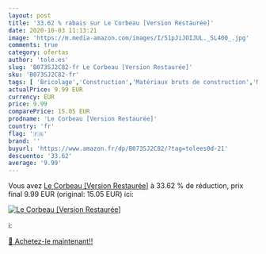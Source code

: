 ```yaml
---
layout: post
title: '33.62 % rabais sur Le Corbeau [Version Restaurée]'
date: 2020-10-03 11:13:21
image: 'https://m.media-amazon.com/images/I/51pJiJOIJUL._SL400_.jpg'
comments: true
category: ofertas
author: 'tole.es'
slug: 'B073SJ2C82-fr Le Corbeau [Version Restaurée]'
sku: 'B073SJ2C82-fr'
tags: [ 'Bricolage','Construction','Matériaux bruts de construction','Matériel de construction', ]
actualPrice: 9.99 EUR
currency: EUR
price: 9.99
comparePrice: 15.05 EUR
prodname: 'Le Corbeau [Version Restaurée]'
country: 'fr'
flag: '🇫🇷'
brand: ''
buyurl: 'https://www.amazon.fr/dp/B073SJ2C82/?tag=tolees0d-21'
descuento: '33.62'
average: '9.99'
---
```


Vous avez [Le Corbeau [Version Restaurée]](https://www.amazon.fr/dp/B073SJ2C82/?tag=tolees0d-21)  à  33.62 % de réduction, prix final  9.99 EUR (original: 15.05 EUR) ici:

[![Le Corbeau [Version Restaurée]](https://m.media-amazon.com/images/I/51pJiJOIJUL._SL400_.jpg)](https://www.amazon.fr/dp/B073SJ2C82/?tag=tolees0d-21)

ℹ️:


[🛒 Achetez-le maintenant!!](https://www.amazon.fr/dp/B073SJ2C82/?tag=tolees0d-21)
